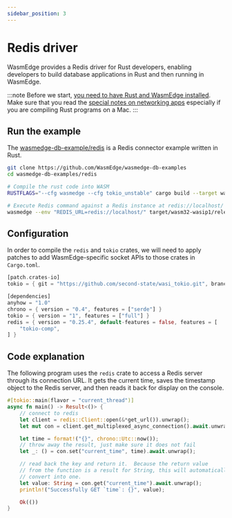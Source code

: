 ```yaml
---
sidebar_position: 3
---
```


# Redis driver

WasmEdge provides a Redis driver for Rust developers, enabling developers to build database applications in Rust and then running in WasmEdge.

<!-- prettier-ignore -->
:::note
Before we start, [you need to have Rust and WasmEdge installed](../setup.md).
Make sure that you read the [special notes on networking apps](../setup#special-notes-for-networking-apps) especially if you are compiling Rust programs on a Mac.
:::

## Run the example

The [wasmedge-db-example/redis](https://github.com/WasmEdge/wasmedge-db-examples/tree/main/redis) is a Redis connector example written in Rust.

```bash
git clone https://github.com/WasmEdge/wasmedge-db-examples
cd wasmedge-db-examples/redis

# Compile the rust code into WASM
RUSTFLAGS="--cfg wasmedge --cfg tokio_unstable" cargo build --target wasm32-wasip1 --release

# Execute Redis command against a Redis instance at redis://localhost/
wasmedge --env "REDIS_URL=redis://localhost/" target/wasm32-wasip1/release/wasmedge-redis-client-examples.wasm
```

## Configuration

In order to compile the `redis` and `tokio` crates, we will need to apply patches to add WasmEdge-specific socket APIs to those crates in `Cargo.toml`.

```rust
[patch.crates-io]
tokio = { git = "https://github.com/second-state/wasi_tokio.git", branch = "v1.36.x" }

[dependencies]
anyhow = "1.0"
chrono = { version = "0.4", features = ["serde"] }
tokio = { version = "1", features = ["full"] }
redis = { version = "0.25.4", default-features = false, features = [
    "tokio-comp",
] }
```

## Code explanation

The following program uses the `redis` crate to access a Redis server through its connection URL.
It gets the current time, saves the timestamp object to the Redis server, and then reads it back for
display on the console.

```rust
#[tokio::main(flavor = "current_thread")]
async fn main() -> Result<()> {
    // connect to redis
    let client = redis::Client::open(&*get_url()).unwrap();
    let mut con = client.get_multiplexed_async_connection().await.unwrap();

    let time = format!("{}", chrono::Utc::now());
    // throw away the result, just make sure it does not fail
    let _: () = con.set("current_time", time).await.unwrap();

    // read back the key and return it.  Because the return value
    // from the function is a result for String, this will automatically
    // convert into one.
    let value: String = con.get("current_time").await.unwrap();
    println!("Successfully GET `time`: {}", value);

    Ok(())
}
```
